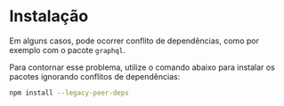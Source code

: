 # Instalação
Em alguns casos, pode ocorrer conflito de dependências, como por exemplo com o pacote `graphql`.

Para contornar esse problema, utilize o comando abaixo para instalar os pacotes ignorando conflitos de dependências:
```bash
npm install --legacy-peer-deps
```
